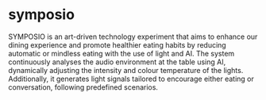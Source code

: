 # symposio
SYMPOSIO is an art-driven technology experiment that aims to enhance our dining experience and promote healthier eating habits by reducing automatic or mindless eating with the use of light and AI. The system continuously analyses the audio environment at the table using AI, dynamically adjusting the intensity and colour temperature of the lights. Additionally, it generates light signals tailored to encourage either eating or conversation, following predefined scenarios. 
